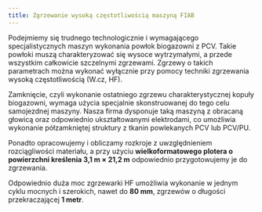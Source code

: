 ```yaml
---
title: Zgrzewanie wysoką częstotliwością maszyną FIAB
---
```


Podejmiemy się trudnego technologicznie i wymagającego specjalistycznych maszyn
wykonania powłok biogazowni z PCV. Takie powłoki muszą charakteryzować się
wysoce wytrzymałymi, a przede wszystkim całkowicie szczelnymi zgrzewami. Zgrzewy
o takich parametrach można wykonać wyłącznie przy pomocy techniki zgrzewania
wysoką częstotliwością (W.cz, HF).

Zamknięcie, czyli wykonanie ostatniego zgrzewu charakterystycznej kopuły
biogazowni, wymaga użycia specjalnie skonstruowanej do tego celu samojezdnej
maszyny. Nasza firma dysponuje taką maszyną z obracaną głowicą oraz odpowiednio
ukształtowanymi elektrodami, co umożliwia wykonanie półzamkniętej struktury z
tkanin powlekanych PCV lub PCV/PU.

Ponadto opracowujemy i obliczamy rozkroje z uwzględnieniem rozciągliwości
materiału, a przy użyciu **wielkoformatowego plotera o powierzchni kreślenia 3,1
m × 21,2 m** odpowiednio przygotowujemy je do zgrzewania.

Odpowiednio duża moc zgrzewarki HF umożliwia wykonanie w jednym cyklu mocnych i
szerokich, nawet do **80 mm**, zgrzewów o długości przekraczającej **1 metr**.
